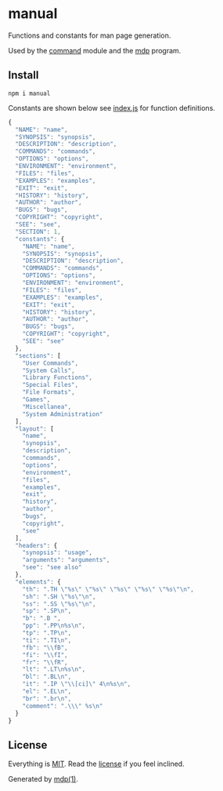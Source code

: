 manual
======

Functions and constants for man page generation.

Used by the [command](https://github.com/freeformsystems/cli-command) module and the [mdp](https://github.com/freeformsystems/mdp) program.

## Install

```
npm i manual
```

Constants are shown below see [index.js](https://github.com/tmpfs/manual/blob/master/index.js) for function definitions.

```javascript
{
  "NAME": "name",
  "SYNOPSIS": "synopsis",
  "DESCRIPTION": "description",
  "COMMANDS": "commands",
  "OPTIONS": "options",
  "ENVIRONMENT": "environment",
  "FILES": "files",
  "EXAMPLES": "examples",
  "EXIT": "exit",
  "HISTORY": "history",
  "AUTHOR": "author",
  "BUGS": "bugs",
  "COPYRIGHT": "copyright",
  "SEE": "see",
  "SECTION": 1,
  "constants": {
    "NAME": "name",
    "SYNOPSIS": "synopsis",
    "DESCRIPTION": "description",
    "COMMANDS": "commands",
    "OPTIONS": "options",
    "ENVIRONMENT": "environment",
    "FILES": "files",
    "EXAMPLES": "examples",
    "EXIT": "exit",
    "HISTORY": "history",
    "AUTHOR": "author",
    "BUGS": "bugs",
    "COPYRIGHT": "copyright",
    "SEE": "see"
  },
  "sections": [
    "User Commands",
    "System Calls",
    "Library Functions",
    "Special Files",
    "File Formats",
    "Games",
    "Miscellanea",
    "System Administration"
  ],
  "layout": [
    "name",
    "synopsis",
    "description",
    "commands",
    "options",
    "environment",
    "files",
    "examples",
    "exit",
    "history",
    "author",
    "bugs",
    "copyright",
    "see"
  ],
  "headers": {
    "synopsis": "usage",
    "arguments": "arguments",
    "see": "see also"
  },
  "elements": {
    "th": ".TH \"%s\" \"%s\" \"%s\" \"%s\" \"%s\"\n",
    "sh": ".SH \"%s\"\n",
    "ss": ".SS \"%s\"\n",
    "sp": ".SP\n",
    "b": ".B ",
    "pp": ".PP\n%s\n",
    "tp": ".TP\n",
    "ti": ".TI\n",
    "fb": "\\fB",
    "fi": "\\fI",
    "fr": "\\fR",
    "lt": ".LT\n%s\n",
    "bl": ".BL\n",
    "it": ".IP \"\\[ci]\" 4\n%s\n",
    "el": ".EL\n",
    "br": ".br\n",
    "comment": ".\\\" %s\n"
  }
}
```

## License

Everything is [MIT](http://en.wikipedia.org/wiki/MIT_License). Read the [license](https://github.com/tmpfs/manual/blob/master/LICENSE) if you feel inclined.

Generated by [mdp(1)](https://github.com/tmpfs/mdp).

[mdp]: https://github.com/freeformsystems/mdp
[command]: https://github.com/freeformsystems/cli-command
